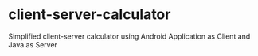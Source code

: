 # client-server-calculator
Simplified client-server calculator using Android Application as Client and Java as Server
